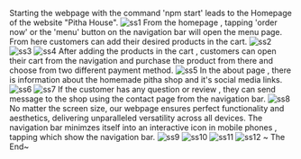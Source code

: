 Starting the webpage with the command 'npm start' leads to the Homepage of the website "Pitha House".
![ss1](https://github.com/user-attachments/assets/edb329ff-18b1-49cf-9570-beca9d381a61)
From the homepage , tapping 'order now' or the 'menu' button on the navigation bar will open the menu page. From here customers can add their desired products in the cart.
![ss2](https://github.com/user-attachments/assets/37f5ffb4-517c-4a43-8468-5b9204b53ba3)
![ss3](https://github.com/user-attachments/assets/13ffedfa-bd13-4dfe-a964-d46b7bb1b584)
![ss4](https://github.com/user-attachments/assets/77933e85-e888-4644-92e7-ee11783075e3)
After adding the products in the cart , customers can open their cart from the navigation and purchase the product from there and choose from two different payment method.
![ss5](https://github.com/user-attachments/assets/ba12290e-6a5b-4fa5-b92d-a3366038425b)
In the about page , there is information about the homemade pitha shop and it's social media links.
![ss6](https://github.com/user-attachments/assets/f16f0011-677e-4813-9796-1957a9ac8103)
![ss7](https://github.com/user-attachments/assets/efe56425-b048-4a1b-b81b-3240565a0ce8)
If the customer has any question or review , they can send message to the shop using  the contact page from the navigation bar.
![ss8](https://github.com/user-attachments/assets/897bbafd-7026-409c-ba9e-d8c6cd20feca)
No matter the screen size, our webpage ensures perfect functionality and aesthetics, delivering unparalleled versatility across all devices.
The navigation bar minimzes itself into an interactive icon in mobile phones , tapping which show the navigation bar.
![ss9](https://github.com/user-attachments/assets/b806b4ef-fa45-4de8-a2d1-520baa0256d0)
![ss10](https://github.com/user-attachments/assets/e0b82b1c-119c-4c04-bcff-c91637bcf0e8)
![ss11](https://github.com/user-attachments/assets/0f3f1e28-a975-4f06-8da8-43644b727f46)
![ss12](https://github.com/user-attachments/assets/4f2eea44-c910-40c8-8485-8d4155005742)
                                          ~ The End~
